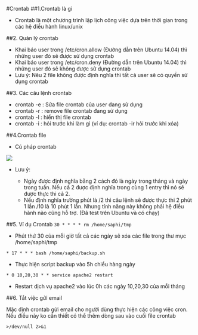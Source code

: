 ﻿#Crontab
##1.Crontab là gì
- Crontab là một chương trình lập lịch công việc dựa trên thời gian trong các hệ điều hành linux/unix

##2. Quản lý crontab
- Khai báo user trong /etc/cron.allow (Đường dẫn trên Ubuntu 14.04) thì những user đó sẽ được sử dụng crontab
- Khai báo user trong /etc/cron.deny (Đường dẫn trên Ubuntu 14.04) thì những user đó sẽ không được sử dụng crontab
- Lưu ý: Nêu 2 file không được định nghĩa thì tất cả user sẽ có quyền sử dụng crontab

##3. Các câu lệnh crontab
- crontab -e : Sửa file crontab của user đang sử dụng
- crontab -r : remove file crontab đang sử dụng
- crontab -l : hiển thị file crontab
- crontab -i : hỏi trước khi làm gì (ví dụ: crontab -ir hỏi trước khi xóa)

##4.Crontab file
- Cú pháp crontab

<img src="https://domotiga.nl/attachments/download/1692/Crontab.png">

- Lưu ý:

  + Ngày được định nghĩa bằng 2 cách đó là ngày trong tháng và ngày trong tuần. Nếu cả 2 được định nghĩa trong cùng 1 entry thì nó sẽ được thực thi cả 2.
  + Nếu định nghĩa trường phút là /2 thì câu lệnh sẽ được thực thi 2 phút 1 lần /10 là 10 phút 1 lần. Nhưng tính năng này không phải hệ điều hành nào cũng hỗ trợ. (Đã test trên Ubuntu và có chạy)

##5. Ví dụ Crontab
`30 * * * * rm /home/saphi/tmp`

- Phút thứ 30 của mỗi giờ tất cả các ngày sẽ xóa các file trong thư mục /home/saphi/tmp

`* 17 * * * bash /home/saphi/backup.sh`

- Thực hiện script backup vào 5h chiều hàng ngày

`* 0 10,20,30 * * service apache2 restart`

- Restart dịch vụ apache2 vào lúc 0h các ngày 10,20,30 của mỗi tháng

##6. Tắt việc gửi email

Mặc định crontab gửi email cho người dùng thực hiện các công việc cron. Nếu điều này ko cần thiết có thể thêm dòng sau vào cuối file crontab

`>/dev/null 2>&1`

